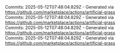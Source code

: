 Commits: 2025-05-12T07:48:04.829Z - Generated via https://github.com/marketplace/actions/artificial-grass
<br>
Commits: 2025-05-12T07:48:04.829Z - Generated via https://github.com/marketplace/actions/artificial-grass
<br>
Commits: 2025-05-12T07:48:04.829Z - Generated via https://github.com/marketplace/actions/artificial-grass
<br>
Commits: 2025-05-12T07:48:04.829Z - Generated via https://github.com/marketplace/actions/artificial-grass
<br>
